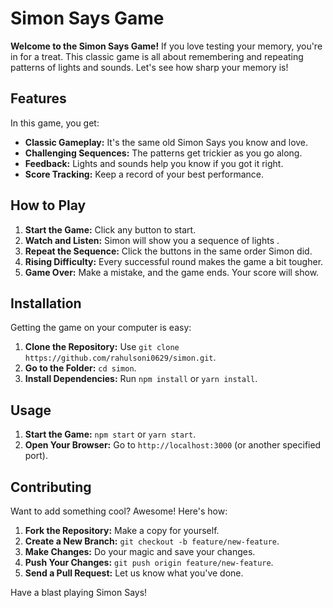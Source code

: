 # Simon Says Game

**Welcome to the Simon Says Game!** If you love testing your memory, you're in for a treat. This classic game is all about remembering and repeating patterns of lights and sounds. Let's see how sharp your memory is!

## Features

In this game, you get:

- **Classic Gameplay:** It's the same old Simon Says you know and love.
- **Challenging Sequences:** The patterns get trickier as you go along.
- **Feedback:** Lights and sounds help you know if you got it right.
- **Score Tracking:** Keep a record of your best performance.

## How to Play

1. **Start the Game:** Click any button to start.
2. **Watch and Listen:** Simon will show you a sequence of lights .
3. **Repeat the Sequence:** Click the buttons in the same order Simon did.
4. **Rising Difficulty:** Every successful round makes the game a bit tougher.
5. **Game Over:** Make a mistake, and the game ends. Your score will show.

## Installation

Getting the game on your computer is easy:

1. **Clone the Repository:** Use `git clone https://github.com/rahulsoni0629/simon.git`.
2. **Go to the Folder:** `cd simon`.
3. **Install Dependencies:** Run `npm install` or `yarn install`.

## Usage

1. **Start the Game:** `npm start` or `yarn start`.
2. **Open Your Browser:** Go to `http://localhost:3000` (or another specified port).

## Contributing

Want to add something cool? Awesome! Here's how:

1. **Fork the Repository:** Make a copy for yourself.
2. **Create a New Branch:** `git checkout -b feature/new-feature`.
3. **Make Changes:** Do your magic and save your changes.
4. **Push Your Changes:** `git push origin feature/new-feature`.
5. **Send a Pull Request:** Let us know what you've done.

Have a blast playing Simon Says!

